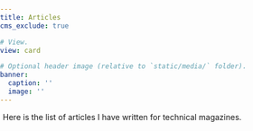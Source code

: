 ```yaml
---
title: Articles
cms_exclude: true

# View.
view: card

# Optional header image (relative to `static/media/` folder).
banner:
  caption: ''
  image: ''
---
```


<head>
  <meta charset="UTF-8">
  <title>Margin Example</title>
  <style>
    body {
      margin: 0;
      padding: 0;
    }
    .content {
      width: 90%; 
      margin-left: 1%;
      margin-right: 9%;
    }
  </style>
</head>
<body>
  <div class="content">
    <p>Here is the list of articles I have written for technical magazines.</p>
  </div> 
</body>